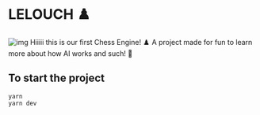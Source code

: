 # LELOUCH ♟️

![img](https://gifdb.com/images/high/megumin-playing-chess-g1rc1t59it84zb32.gif)
Hiiiii this is our first Chess Engine! ♟️ 
A project made for fun to learn more about how AI works and such! 🌈

## To start the project
```
yarn 
yarn dev
```

